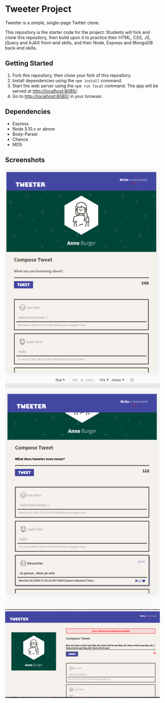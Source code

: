 # Tweeter Project

Tweeter is a simple, single-page Twitter clone.

This repository is the starter code for the project: Students will fork and clone this repository, then build upon it to practice their HTML, CSS, JS, jQuery and AJAX front-end skills, and their Node, Express and MongoDB back-end skills.

## Getting Started

1. Fork this repository, then clone your fork of this repository.
2. Install dependencies using the `npm install` command.
3. Start the web server using the `npm run local` command. The app will be served at <http://localhost:8080/>.
4. Go to <http://localhost:8080/> in your browser.

## Dependencies

- Express
- Node 5.10.x or above
- Body-Parser
- Chance
- MD5

## Screenshots

![Screenshot of iPad view](https://github.com/emtupp/tweeter/blob/master/docs/iPad.png?raw=true)
![Screenshot of iPad tweet hover and word counter](https://github.com/emtupp/tweeter/blob/master/docs/iPad-tweet-hover.png?raw=true)
![Screenshot of error message in browser view](https://github.com/emtupp/tweeter/blob/master/docs/browser-error.png?raw=true)